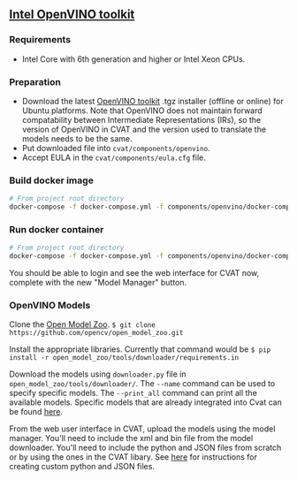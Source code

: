 ## [Intel OpenVINO toolkit](https://software.intel.com/en-us/openvino-toolkit)

### Requirements

* Intel Core with 6th generation and higher or Intel Xeon CPUs.

### Preparation

- Download the latest [OpenVINO toolkit](https://software.intel.com/en-us/openvino-toolkit) .tgz installer
(offline or online) for Ubuntu platforms. Note that OpenVINO does not maintain forward compatability between
Intermediate Representations (IRs), so the version of OpenVINO in CVAT and the version used to translate the
models needs to be the same.
- Put downloaded file into ```cvat/components/openvino```.
- Accept EULA in the `cvat/components/eula.cfg` file.

### Build docker image
```bash
# From project root directory
docker-compose -f docker-compose.yml -f components/openvino/docker-compose.openvino.yml build
```

### Run docker container
```bash
# From project root directory
docker-compose -f docker-compose.yml -f components/openvino/docker-compose.openvino.yml up -d
```

You should be able to login and see the web interface for CVAT now, complete with the new "Model Manager" button.

### OpenVINO Models

Clone the [Open Model Zoo](https://github.com/opencv/open_model_zoo). `$ git clone https://github.com/opencv/open_model_zoo.git`

Install the appropriate libraries. Currently that command would be `$ pip install -r open_model_zoo/tools/downloader/requirements.in`

Download the models using `downloader.py` file in `open_model_zoo/tools/downloader/`. 
The `--name` command can be used to specify specific models. 
The `--print_all` command can print all the available models. 
Specific models that are already integrated into Cvat can be found [here](https://github.com/opencv/cvat/tree/develop/utils/open_model_zoo).

From the web user interface in CVAT, upload the models using the model manager.
You'll need to include the xml and bin file from the model downloader.
You'll need to include the python and JSON files from scratch or by using the ones in the CVAT libary. 
See [here](https://github.com/opencv/cvat/tree/develop/cvat/apps/auto_annotation) for instructions for creating custom 
python and JSON files.
